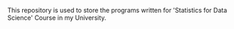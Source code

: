 This repository is used to store the programs written for 'Statistics for Data Science' Course in my University.
